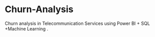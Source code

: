 # Churn-Analysis
Churn analysis in Telecommunication Services using Power BI + SQL +Machine Learning .
